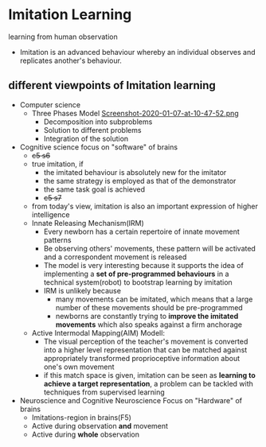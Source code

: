 # Imitation Learning

learning from human observation

- Imitation is an advanced behaviour whereby an individual observes and replicates another's behaviour.

## different viewpoints of Imitation learning

- Computer science 
  - Three Phases Model
    [Screenshot-2020-01-07-at-10-47-52.png](https://postimg.cc/XrTLLT4k)
    - Decomposition into subproblems
    - Solution to different problems
    - Integration of the solution
- Cognitive science
  focus on "software" of brains
   - ~~c5 s6~~
   - true imitation, if 
     - the imitated behaviour is absolutely new for the imitator 
     - the same strategy is employed as that of the demonstrator
     - the same task goal is achieved
     - ~~c5 s7~~
   - from today's view, imitation is also an important expression of higher intelligence
   - Innate Releasing Mechanism(IRM)
     - Every newborn has a certain repertoire of innate movement patterns
     - Be observing others' movements, these pattern will be activated and a correspondent movement is released
     - The model is very interesting because it supports the idea of implementing a **set of pre-programmed behaviours** in a technical system(robot) to bootstrap learning by imitation
     - IRM is unlikely because
       - many movements can be imitated, which means that a large number of these movements should be pre-programmed
       - newborns are constantly trying to **improve the imitated movements** which also speaks against a firm anchorage
   - Active Intermodal Mapping(AIM) Modell: 
     - The visual perception of the teacher's movement is converted into a higher level representation that can be matched against appropriately transformed proprioceptive information about one's own movement
     - if this match space is given, imitation can be seen as **learning to achieve a target representation**, a problem can be tackled with techniques from supervised learning
- Neuroscience and Cognitive Neuroscience
  Focus on "Hardware" of brains
   - Imitations-region in brains(F5)
   - Active during observation **and** movement
   - Active during **whole** observation
